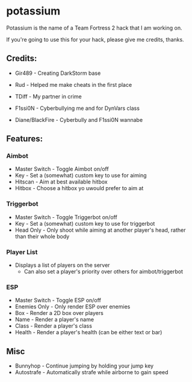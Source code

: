 # potassium

Potassium is the name of a Team Fortress 2 hack that I am working on.

If you're going to use this for your hack, please give me credits, thanks.

## Credits: 

* Gir489 - Creating DarkStorm base

* Rud - Helped me make cheats in the first place

* TDiff - My partner in crime

* F1ssi0N - Cyberbullying me and for DynVars class

* Diane/BlackFire - Cyberbully and F1ssi0N wannabe

## Features:

### Aimbot

* Master Switch - Toggle Aimbot on/off
* Key - Set a (somewhat) custom key to use for aiming
* Hitscan - Aim at best available hitbox
* Hitbox - Choose a hitbox yo uwould prefer to aim at

### Triggerbot

* Master Switch - Toggle Triggerbot on/off
* Key - Set a (somewhat) custom key to use for triggerbot
* Head Only - Only shoot while aiming at another player's head, rather than their whole body

### Player List

* Displays a list of players on the server
  * Can also set a player's priority over others for aimbot/triggerbot

### ESP

* Master Switch - Toggle ESP on/off
* Enemies Only - Only render ESP over enemies
* Box - Render a 2D box over players
* Name - Render a player's name
* Class - Render a player's class
* Health - Render a player's health (can be either text or bar)

## Misc

* Bunnyhop - Continue jumping by holding your jump key
* Autostrafe - Automatically strafe while airborne to gain speed
